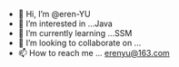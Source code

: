 - 👋 Hi, I’m @eren-YU
- 👀 I’m interested in ...Java
- 🌱 I’m currently learning ...SSM
- 💞️ I’m looking to collaborate on ...
- 📫 How to reach me ... erenyu@163.com

<!---
eren-YU/eren-YU is a ✨ special ✨ repository because its `README.md` (this file) appears on your GitHub profile.
You can click the Preview link to take a look at your changes.
--->
